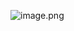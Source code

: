 ![image.png](https://trello.com/1/cards/6781b8e1c2b41e679108b75f/attachments/6781b8f35b7a0824ead579a8/download/image.png)